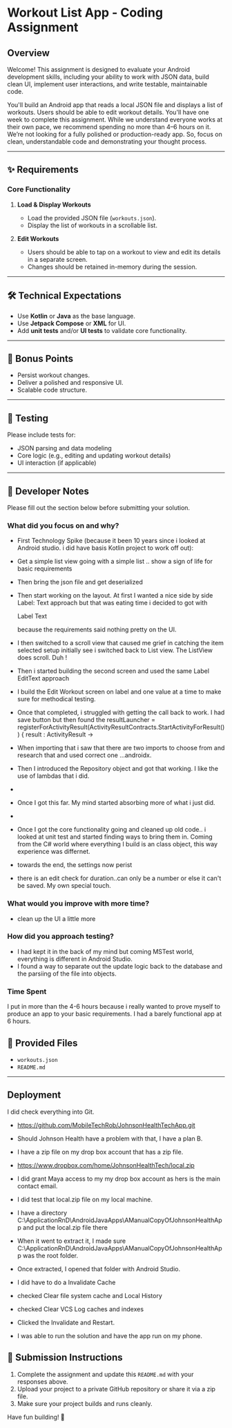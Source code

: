 # Workout List App - Coding Assignment

## Overview

Welcome! This assignment is designed to evaluate your Android development skills, including your ability to work with JSON data, build clean UI, implement user interactions, and write testable, maintainable code.

You'll build an Android app that reads a local JSON file and displays a list of workouts. Users should be able to edit workout details.
You'll have one week to complete this assignment. While we understand everyone works at their own pace, we recommend spending no more than 4–6 hours on it. We’re not looking for a fully polished or production-ready app.  So, focus on clean, understandable code and demonstrating your thought process.

---

## ✨ Requirements

### Core Functionality

1. **Load & Display Workouts**
   - Load the provided JSON file (`workouts.json`).
   - Display the list of workouts in a scrollable list.

2. **Edit Workouts**
   - Users should be able to tap on a workout to view and edit its details in a separate screen.
   - Changes should be retained in-memory during the session.
---

## 🛠 Technical Expectations

- Use **Kotlin** or **Java** as the base language.
- Use **Jetpack Compose** or **XML** for UI.
- Add **unit tests** and/or **UI tests** to validate core functionality.

---

## 🎯 Bonus Points

- Persist workout changes.
- Deliver a polished and responsive UI.
- Scalable code structure.

---

## 🧪 Testing

Please include tests for:
- JSON parsing and data modeling
- Core logic (e.g., editing and updating workout details)
- UI interaction (if applicable)

---

## 📝 Developer Notes

Please fill out the section below before submitting your solution.

### What did you focus on and why?
- First Technology Spike (because it been 10 years since i looked at Android studio. i did have basis Kotlin project to work off out):
- Get a simple list view going with a simple list  .. show a sign of life for basic requirements 
- Then  bring the json file and get deserialized 
- Then start working on the layout.  At first I wanted a nice side by side 
    Label: Text  approach but that was eating time i decided to got with 

    Label
    Text

    because the requirements said nothing pretty on the UI.
- I then  switched to a scroll view that caused me grief in catching  the item  selected 
    setup initially see i switched back to  List view.  The ListView does scroll. Duh !
-  Then i started building the second screen and used the same
    Label
    EditText approach
-  I build the Edit Workout screen on label and one value at a time to make sure for methodical 
    testing.
- Once that completed,  i struggled with getting the call back to work.  I had save button but 
   then found the
   resultLauncher = registerForActivityResult(ActivityResultContracts.StartActivityForResult()) { result : ActivityResult ->
- When importing that i saw that there are two imports to choose from and research that and used correct one
    ...androidx.
- Then I introduced the Repository object and got that working.  I like the use of lambdas that i did. 
- 
- Once I got this far. My mind started absorbing more of what i just did.  
- 
- Once I got the core functionality going and cleaned up old code.. i looked at unit test and started 
  finding ways to bring them in.  Coming from  the C# world where everything I build is an class object,
  this way experience was differnet.
- towards the end, the settings now perist
- there is an edit check for duration..can only be a number or else it can't be saved. My own special touch.


### What would you improve with more time?
-  clean up the UI a little more

### How did you approach testing?
- I had kept it in the back of my mind but coming MSTest world, everything is different in Android Studio.
- I found a way to separate out the update logic back to the database and the parsiing of the file into objects.

### Time Spent
   I put in more than the 4-6 hours because i really wanted to prove myself to produce an app to your basic requirements.
   I had a barely functional app at 6 hours. 

## 📁 Provided Files

- `workouts.json`
- `README.md`

---
## Deployment
I did check everything into Git.
- https://github.com/MobileTechRob/JohnsonHealthTechApp.git

- Should Johnson Health have a problem with that, I have a plan B.

- I have a zip file on my drop box account that has a zip file.
- https://www.dropbox.com/home/JohnsonHealthTech/local.zip

- I did grant Maya access to my my drop box account as hers is the main contact email.
- I did test that local.zip file on my local machine.

- I have a directory C:\ApplicationRnD\AndroidJavaApps\AManualCopyOfJohnsonHealthApp and put the local.zip file there
- When it went to extract it, I made sure C:\ApplicationRnD\AndroidJavaApps\AManualCopyOfJohnsonHealthApp was the root folder.

- Once extracted, I opened that folder with Android Studio.  
- I did have to do a Invalidate Cache
- checked Clear file system cache and Local History
- checked Clear VCS Log caches and indexes
- Clicked the Invalidate and Restart.

- I was able to run the solution and have the app run on my phone.


## 🚀 Submission Instructions

1. Complete the assignment and update this `README.md` with your responses above.
2. Upload your project to a private GitHub repository or share it via a zip file.
3. Make sure your project builds and runs cleanly.

Have fun building! 💪
